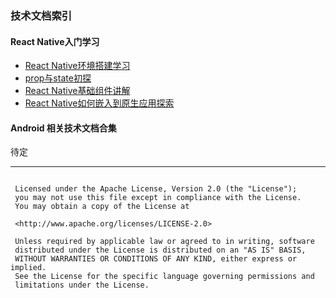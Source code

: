 ### 技术文档索引
#### React Native入门学习
* [React Native环境搭建学习][0]
* [prop与state初探][1]
* [React Native基础组件讲解][2]
* [React Native如何嵌入到原生应用探索][3]

#### Android 相关技术文档合集
待定


---------
```Copyright 2017 itingchunyu
        
 Licensed under the Apache License, Version 2.0 (the "License");
 you may not use this file except in compliance with the License.
 You may obtain a copy of the License at
         
 <http://www.apache.org/licenses/LICENSE-2.0>
        
 Unless required by applicable law or agreed to in writing, software
 distributed under the License is distributed on an "AS IS" BASIS,
 WITHOUT WARRANTIES OR CONDITIONS OF ANY KIND, either express or implied.
 See the License for the specific language governing permissions and
 limitations under the License.
```

[0]:https://github.com/liyanxi/TechnologyDoc/blob/master/doc/react-native/React%20Native%E7%8E%AF%E5%A2%83%E6%90%AD%E5%BB%BA.md
[1]:https://github.com/liyanxi/TechnologyDoc/blob/master/doc/react-native/props%E4%B8%8Estate.md
[2]:https://github.com/liyanxi/TechnologyDoc/blob/master/doc/react-native/React%20Native%E5%9F%BA%E7%A1%80%E7%BB%84%E4%BB%B6.md
[3]:https://github.com/liyanxi/TechnologyDoc/blob/master/doc/react-native/React%20Native%E5%B5%8C%E5%85%A5%E5%88%B0%E7%8E%B0%E6%9C%89%E5%8E%9F%E7%94%9F%E5%BA%94%E7%94%A8.md

